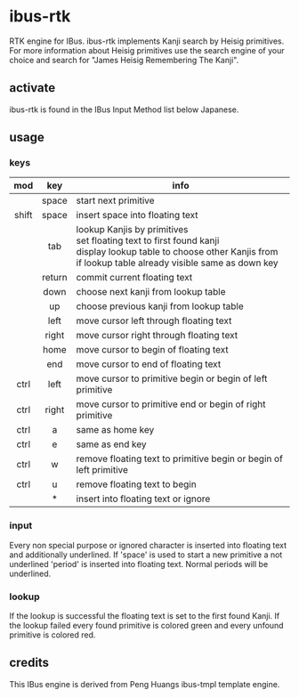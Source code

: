 # ibus-rtk

RTK engine for IBus.
ibus-rtk implements Kanji search by Heisig primitives.
For more information about Heisig primitives use the search engine
of your choice and search for "James Heisig Remembering The Kanji".

## activate

ibus-rtk is found in the IBus Input Method list below Japanese.

## usage

### keys

 mod   | key    | info
:-----:|:------:|------
       | space  | start next primitive
 shift | space  | insert space into floating text
       | tab    | lookup Kanjis by primitives<br />set floating text to first found kanji<br />display lookup table to choose other Kanjis from<br />if lookup table already visible same as down key
       | return | commit current floating text
       | down   | choose next kanji from lookup table
       | up     | choose previous kanji from lookup table
       | left   | move cursor left through floating text
       | right  | move cursor right through floating text
       | home   | move cursor to begin of floating text
       | end    | move cursor to end of floating text
 ctrl  | left   | move cursor to primitive begin or begin of left primitive
 ctrl  | right  | move cursor to primitive end or begin of right primitive
 ctrl  | a      | same as home key
 ctrl  | e      | same as end key
 ctrl  | w      | remove floating text to primitive begin or begin of left primitive
 ctrl  | u      | remove floating text to begin
       | *      | insert into floating text or ignore

### input

Every non special purpose or ignored character is inserted into
floating text and additionally underlined. If 'space' is used to
start a new primitive a not underlined 'period' is inserted into
floating text. Normal periods will be underlined.

### lookup

If the lookup is successful the floating text is set to the
first found Kanji.
If the lookup failed every found primitive is colored green and
every unfound primitive is colored red.

## credits

This IBus engine is derived from Peng Huangs ibus-tmpl template engine.

